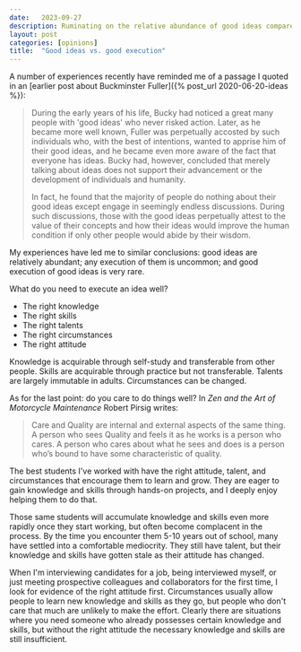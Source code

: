 ```yaml
---
date:   2023-09-27
description: Ruminating on the relative abundance of good ideas compared to good execution
layout: post
categories: [opinions]
title:  "Good ideas vs. good execution"
---
```


A number of experiences recently have reminded me of a passage I quoted in an [earlier post about Buckminster Fuller]({% post_url 2020-06-20-ideas %}):

> During the early years of his life, Bucky had noticed a great many people with 'good ideas' who never risked action. Later, as he became more well known, Fuller was perpetually accosted by such individuals who, with the best of intentions, wanted to apprise him of their good ideas, and he became even more aware of the fact that everyone has ideas. Bucky had, however, concluded that merely talking about ideas does not support their advancement or the development of individuals and humanity.
>
> In fact, he found that the majority of people do nothing about their good ideas except engage in seemingly endless discussions. During such discussions, those with the good ideas perpetually attest to the value of their concepts and how their ideas would improve the human condition if only other people would abide by their wisdom.

My experiences have led me to similar conclusions: good ideas are relatively abundant; any execution of them is uncommon; and good execution of good ideas is very rare.

What do you need to execute an idea well?

* The right knowledge
* The right skills
* The right talents
* The right circumstances
* The right attitude

Knowledge is acquirable through self-study and transferable from other people. Skills are acquirable through practice but not transferable. Talents are largely immutable in adults. Circumstances can be changed.

As for the last point: do you care to do things well? In _Zen and the Art of Motorcycle Maintenance_ Robert Pirsig writes:

> Care and Quality are internal and external aspects of the same thing. A person who sees Quality and feels it as he works is a person who cares. A person who cares about what he sees and does is a person who’s bound to have some characteristic of quality.

The best students I've worked with have the right attitude, talent, and circumstances that encourage them to learn and grow. They are eager to gain knowledge and skills through hands-on projects, and I deeply enjoy helping them to do that.

Those same students will accumulate knowledge and skills even more rapidly once they start working, but often become complacent in the process. By the time you encounter them 5-10 years out of school, many have settled into a comfortable mediocrity. They still have talent, but their knowledge and skills have gotten stale as their attitude has changed.

When I'm interviewing candidates for a job, being interviewed myself, or just meeting prospective colleagues and collaborators for the first time, I look for evidence of the right attitude first. Circumstances usually allow people to learn new knowledge and skills as they go, but people who don't care that much are unlikely to make the effort. Clearly there are situations where you need someone who already possesses certain knowledge and skills, but without the right attitude the necessary knowledge and skills are still insufficient.